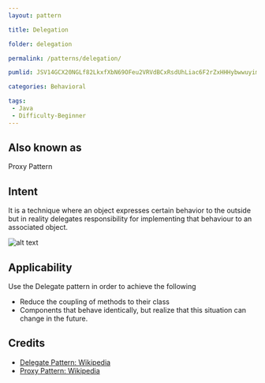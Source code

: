 ```yaml
---
layout: pattern

title: Delegation

folder: delegation

permalink: /patterns/delegation/

pumlid: JSV14GCX20NGLf82LkxfXbN69OFeu2VRVdBCxRsdUhLiac6F2rZxHHHybwwuyimjKQT37ANEGMfvCpZepHy-ccpjVYm697pJuFq3DJ7f39rEWlhNaZ7Aoc5V

categories: Behavioral

tags:
 - Java
 - Difficulty-Beginner
---
```


## Also known as
Proxy Pattern

## Intent
It is a technique where an object expresses certain behavior to the outside but in 
reality delegates responsibility for implementing that behaviour to an associated object. 

![alt text](./etc/delegation.png "Delegate")

## Applicability
Use the Delegate pattern in order to achieve the following

* Reduce the coupling of methods to their class
* Components that behave identically, but realize that this situation can change in the future.

## Credits

* [Delegate Pattern: Wikipedia ](https://en.wikipedia.org/wiki/Delegation_pattern)
* [Proxy Pattern: Wikipedia ](https://en.wikipedia.org/wiki/Proxy_pattern)
